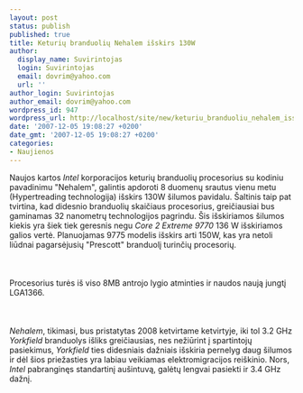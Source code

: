 ```yaml
---
layout: post
status: publish
published: true
title: Keturių branduolių Nehalem išskirs 130W
author:
  display_name: Suvirintojas
  login: Suvirintojas
  email: dovrim@yahoo.com
  url: ''
author_login: Suvirintojas
author_email: dovrim@yahoo.com
wordpress_id: 947
wordpress_url: http://localhost/site/new/keturiu_branduoliu_nehalem_isskirs_130w/
date: '2007-12-05 19:08:27 +0200'
date_gmt: '2007-12-05 19:08:27 +0200'
categories:
- Naujienos
---
```

<p>Naujos kartos <i>Intel</i> korporacijos keturių branduolių procesorius su kodiniu pavadinimu &quot;Nehalem&quot;, galintis apdoroti 8 duomenų srautus vienu metu (Hypertreading technologija) išskirs 130W šilumos pavidalu. Šaltinis taip pat tvirtina, kad didesnio branduolių skaičiaus procesorius, greičiausiai bus gaminamas 32 nanometrų technologijos pagrindu. Šis išskiriamos šilumos kiekis yra šiek tiek geresnis negu <i>Core 2 Extreme 9770</i> 136 W išskiriamos galios vertė. Planuojamas 9775 modelis išskirs arti 150W, kas yra netoli liūdnai pagarsėjusių &quot;Prescott&quot; branduolį turinčių procesorių.<br />
<br><br />
<br>Procesorius turės iš viso 8MB antrojo lygio atminties ir naudos naują jungtį LGA1366.<br />
<br><br />
<br><i>Nehalem</i>, tikimasi, bus pristatytas 2008 ketvirtame ketvirtyje, iki tol 3.2 GHz <i>Yorkfield</i> branduolys išliks greičiausias, nes nežiūrint į spartintojų pasiekimus, <i>Yorkfield</i> ties didesniais dažniais išskiria pernelyg daug šilumos ir dėl šios priežasties yra labiau veikiamas elektromigracijos reiškinio. Nors, <i>Intel</i> pabranginęs standartinį aušintuvą, galėtų lengvai pasiekti ir 3.4 GHz dažnį.<br />
<br></p>
